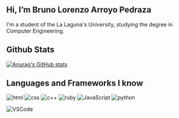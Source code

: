 ## Hi, I’m Bruno Lorenzo Arroyo Pedraza 

I'm a student of the La Laguna's University, studying the degree in Computer Engineering.

## Github Stats 

[![Anurag's GitHub stats](https://github-readme-stats.vercel.app/api?username=alu0101123677&count_private=true&show_icons=true&theme=gotham)](https://github.com/alu0101123677)

## Languages and Frameworks I know

![html](https://img.shields.io/badge/-C++-blue?style=plastic&logo=html&logoColor=white)
![css](https://img.shields.io/badge/-C++-blue?style=plastic&logo=css&logoColor=white)
![c++](https://img.shields.io/badge/-C++-blue?style=plastic&logo=c%2B%2B&logoColor=white)
![ruby](https://img.shields.io/badge/-ruby-E0115F?style=plastic&logo=ruby&logoColor=white)
![JavaScript](https://img.shields.io/badge/-typescript-blue?style=plastic&logo=javascript&logoColor=white)
![python](https://img.shields.io/badge/-Python-yellow?style=plastic&logo=python&logoColor=white)

![VSCode](https://img.shields.io/badge/-VSCode-007ACC?style=plastic&logo=visual-studio-code&logoColor=white)

